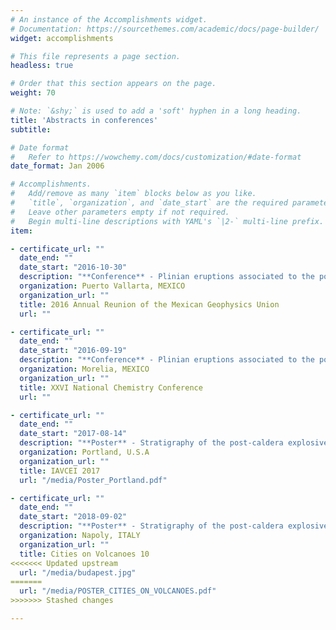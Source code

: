 ```yaml
---
# An instance of the Accomplishments widget.
# Documentation: https://sourcethemes.com/academic/docs/page-builder/
widget: accomplishments

# This file represents a page section.
headless: true

# Order that this section appears on the page.
weight: 70

# Note: `&shy;` is used to add a 'soft' hyphen in a long heading.
title: 'Abstracts in conferences'
subtitle:

# Date format
#   Refer to https://wowchemy.com/docs/customization/#date-format
date_format: Jan 2006

# Accomplishments.
#   Add/remove as many `item` blocks below as you like.
#   `title`, `organization`, and `date_start` are the required parameters.
#   Leave other parameters empty if not required.
#   Begin multi-line descriptions with YAML's `|2-` multi-line prefix.
item:

- certificate_url: ""
  date_end: ""
  date_start: "2016-10-30"
  description: "**Conference** - Plinian eruptions associated to the post-caldera activity of the La Primavera, Jalisco."
  organization: Puerto Vallarta, MEXICO
  organization_url: ""
  title: 2016 Annual Reunion of the Mexican Geophysics Union
  url: ""

- certificate_url: ""
  date_end: ""
  date_start: "2016-09-19"
  description: "**Conference** - Plinian eruptions associated to the post-caldera activity of the La Primavera, Jalisco."
  organization: Morelia, MEXICO
  organization_url: ""
  title: XXVI National Chemistry Conference
  url: ""

- certificate_url: ""
  date_end: ""
  date_start: "2017-08-14"
  description: "**Poster** - Stratigraphy of the post-caldera explosive volcanism of the La Primavera Caldera, Jalisco, Mexico."
  organization: Portland, U.S.A
  organization_url: ""
  title: IAVCEI 2017
  url: "/media/Poster_Portland.pdf"

- certificate_url: ""
  date_end: ""
  date_start: "2018-09-02"
  description: "**Poster** - Stratigraphy of the post-caldera explosive volcanism of the La Primavera Caldera Volcanic Complex, Jalisco, Mexico."
  organization: Napoly, ITALY
  organization_url: ""
  title: Cities on Volcanoes 10
<<<<<<< Updated upstream
  url: "/media/budapest.jpg"
=======
  url: "/media/POSTER_CITIES_ON_VOLCANOES.pdf"
>>>>>>> Stashed changes

---
```

